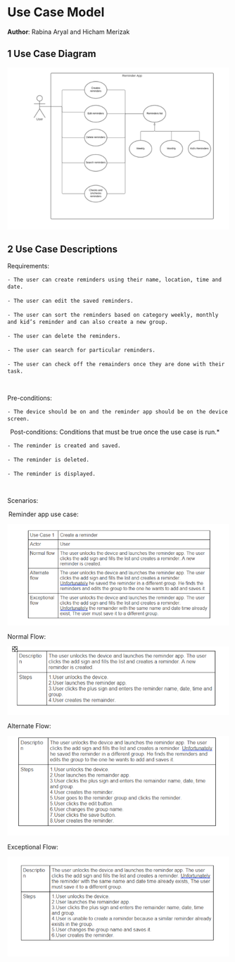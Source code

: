 # Use Case Model
 
**Author**: Rabina Aryal and Hicham Merizak
 
## 1 Use Case Diagram
 
![alt text](casemodel.PNG)
 
## 2 Use Case Descriptions
 
Requirements:  

	- The user can create reminders using their name, location, time and date. 

	- The user can edit the saved reminders. 

	- The user can sort the reminders based on category weekly, monthly and kid’s reminder and can also create a new group. 

	- The user can delete the reminders. 

	- The user can search for particular reminders. 

	- The user can check off the remainders once they are done with their task. 

  

Pre-conditions:  

	- The device should be on and the reminder app should be on the device screen.  

  
Post-conditions: Conditions that must be true once the use case is run.* 

	- The reminder is created and saved.  

	- The reminder is deleted. 

	- The reminder is displayed. 

  

Scenarios: 

 Reminder app use case: 

![alt text](UseCase.PNG)

Normal Flow: 

![alt text](NormalFlow.PNG)

Alternate Flow: 

![alt text](AlternateFlow.PNG)

Exceptional Flow: 

![alt text](ExceptionalFlow.PNG)


